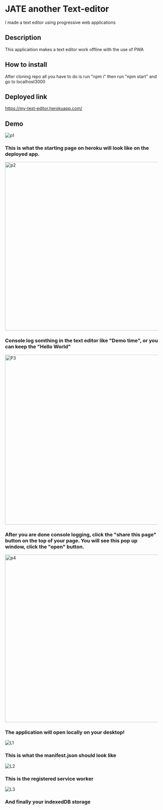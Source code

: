 # JATE another Text-editor
I made a text editor using progressive web applications

## Description
This applicaition makes a text editor work offline with the use of PWA

## How to install
After cloning repo all you have to do is run "npm i" then run "npm start" and go to localhost3000

## Deployed link
https://my-text-editor.herokuapp.com/

## Demo
![p1](https://user-images.githubusercontent.com/112913338/222244870-9de4b306-f78c-4052-b47e-989211505b3a.gif)

### This is what the starting page on heroku will look like on the deployed app.

<img width="555" alt="p2" src="https://user-images.githubusercontent.com/112913338/222245033-23c3887a-67a4-4a16-a014-45a23b88a600.PNG">

### Console log somthing in the text editor like "Demo time", or you can keep the "Hello World"

<img width="559" alt="P3" src="https://user-images.githubusercontent.com/112913338/222245437-61be5da8-b862-4098-927a-591619511fde.PNG">

### After you are done console logging, click the "share this page" button on the top of your page. You will see this pop up window, click the "open" button.

<img width="552" alt="p4" src="https://user-images.githubusercontent.com/112913338/222245748-a304a037-7402-4b2b-8ebc-f8b48c8d0c37.PNG">

### The application will open locally on your desktop!

![L1](https://user-images.githubusercontent.com/112913338/222246048-f42255b3-f498-4db5-86d6-d5ad807769c3.png)

### This is what the manifest.json should look like

![L2](https://user-images.githubusercontent.com/112913338/222246260-f20861d3-adfb-4a0b-82d7-4741cf69eaa1.png)

### This is the registered service worker

![L3](https://user-images.githubusercontent.com/112913338/222246349-1d3f3f47-a4c2-4f7c-a625-63e65b5d96a3.png)

### And finally your indexedDB storage
